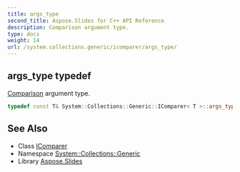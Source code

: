 ```yaml
---
title: args_type
second_title: Aspose.Slides for C++ API Reference
description: Comparison argument type.
type: docs
weight: 14
url: /system.collections.generic/icomparer/args_type/
---
```

## args_type typedef


[Comparison](../../../system/comparison/) argument type.

```cpp
typedef const T& System::Collections::Generic::IComparer< T >::args_type
```

## See Also

* Class [IComparer](../)
* Namespace [System::Collections::Generic](../../)
* Library [Aspose.Slides](../../../)